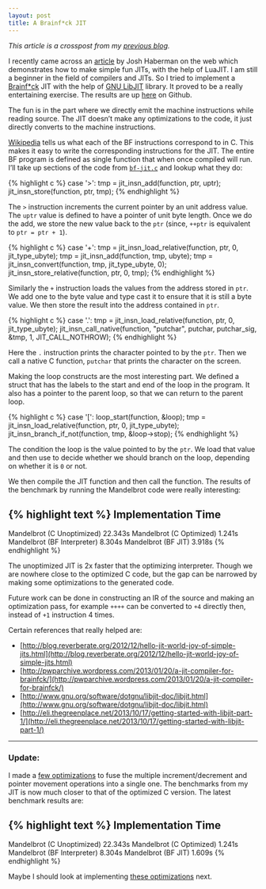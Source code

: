 ```yaml
---
layout: post
title: A Brainf*ck JIT
---
```


_This article is a crosspost from my [previous blog](https://thelimbeck.wordpress.com/2013/12/31/a-brainfck-jit/)._

I recently came across an [article](http://blog.reverberate.org/2012/12/hello-jit-world-joy-of-simple-jits.html) by Josh Haberman on the web which demonstrates how to make simple fun JITs, with the help of LuaJIT. I am still a beginner in the field of compilers and JITs. So I tried to implement a [Brainf*ck](http://en.wikipedia.org/wiki/Brainfuck) JIT with the help of [GNU LibJIT](http://www.gnu.org/software/libjit/) library. It proved to be a really entertaining exercise. The results are up [here](https://github.com/sankha93/bf-jit) on Github.

The fun is in the part where we directly emit the machine instructions while reading source. The JIT doesn’t make any optimizations to the code, it just directly converts to the machine instructions.

[Wikipedia](http://en.wikipedia.org/wiki/Brainfuck#Commands) tells us what each of the BF instructions correspond to in C. This makes it easy to write the corresponding instructions for the JIT. The entire BF program is defined as single function that when once compiled will run. I’ll take up sections of the code from [`bf-jit.c`](https://github.com/sankha93/bf-jit/blob/5bd1fe1405eee8b804316b372173b0c6489fbf75/src/bf-jit.c#L47) and lookup what they do:

{% highlight c %}
case '>':
    tmp = jit_insn_add(function, ptr, uptr);
    jit_insn_store(function, ptr, tmp);
{% endhighlight %}

The `>` instruction increments the current pointer by an unit address value. The `uptr` value is defined to have a pointer of unit byte length. Once we do the add, we store the new value back to the `ptr` (since, `++ptr` is equivalent to `ptr = ptr + 1`).

{% highlight c %}
case '+':
    tmp = jit_insn_load_relative(function, ptr, 0, jit_type_ubyte);
    tmp = jit_insn_add(function, tmp, ubyte);
    tmp = jit_insn_convert(function, tmp, jit_type_ubyte, 0);
    jit_insn_store_relative(function, ptr, 0, tmp);
{% endhighlight %}

Similarly the `+` instruction loads the values from the address stored in `ptr`. We add one to the byte value and type cast it to ensure that it is still a byte value. We then store the result into the address contained in `ptr`.

{% highlight c %}
case '.':
    tmp = jit_insn_load_relative(function, ptr, 0, jit_type_ubyte);
    jit_insn_call_native(function, "putchar", putchar, putchar_sig, &tmp, 1, JIT_CALL_NOTHROW);
{% endhighlight %}

Here the `.` instruction prints the character pointed to by the `ptr`. Then we call a native C function, `putchar` that prints the character on the screen.

Making the loop constructs are the most interesting part. We defined a struct that has the labels to the start and end of the loop in the program. It also has a pointer to the parent loop, so that we can return to the parent loop.

{% highlight c %}
case '[':
    loop_start(function, &loop);
    tmp = jit_insn_load_relative(function, ptr, 0, jit_type_ubyte);
    jit_insn_branch_if_not(function, tmp, &loop->stop);
{% endhighlight %}

The condition the loop is the value pointed to by the `ptr`. We load that value and then use to decide whether we should branch on the loop, depending on whether it is `0` or not.

We then compile the JIT function and then call the function. The results of the benchmark by running the Mandelbrot code were really interesting:

{% highlight text %}
Implementation                      Time
----------------------------------------
Mandelbrot (C Unoptimized)       22.343s
Mandelbrot (C Optimized)          1.241s
Mandelbrot (BF Interpreter)       8.304s
Mandelbrot (BF JIT)               3.918s
{% endhighlight %}

The unoptimized JIT is 2x faster that the optimizing interpreter. Though we are nowhere close to the optimized C code, but the gap can be narrowed by making some optimizations to the generated code.

Future work can be done in constructing an IR of the source and making an optimization pass, for example `++++` can be converted to `+4` directly then, instead of `+1` instruction 4 times.

Certain references that really helped are:

* [http://blog.reverberate.org/2012/12/hello-jit-world-joy-of-simple-jits.html](http://blog.reverberate.org/2012/12/hello-jit-world-joy-of-simple-jits.html)
* [http://pwparchive.wordpress.com/2013/01/20/a-jit-compiler-for-brainfck/](http://pwparchive.wordpress.com/2013/01/20/a-jit-compiler-for-brainfck/)
* [http://www.gnu.org/software/dotgnu/libjit-doc/libjit.html](http://www.gnu.org/software/dotgnu/libjit-doc/libjit.html)
* [http://eli.thegreenplace.net/2013/10/17/getting-started-with-libjit-part-1/](http://eli.thegreenplace.net/2013/10/17/getting-started-with-libjit-part-1/)

---

### Update:

I made a [few optimizations](https://github.com/sankha93/bf-jit/commit/26acc8b07bebf58e17b1674221dd8ebdb6f3049a) to fuse the multiple increment/decrement and pointer movement operations into a single one. The benchmarks from my JIT is now much closer to that of the optimized C version. The latest benchmark results are:

{% highlight text %}
Implementation                      Time
----------------------------------------
Mandelbrot (C Unoptimized)       22.343s
Mandelbrot (C Optimized)          1.241s
Mandelbrot (BF Interpreter)       8.304s
Mandelbrot (BF JIT)               1.609s
{% endhighlight %}

Maybe I should look at implementing [these optimizations](http://nayuki.eigenstate.org/page/optimizing-brainfuck-compiler) next.
